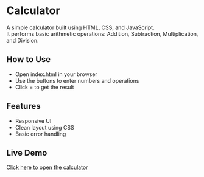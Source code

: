 # Calculator
<!-- Intro -->
A simple calculator built using HTML, CSS, and JavaScript.  
It performs basic arithmetic operations: Addition, Subtraction, Multiplication, and Division.

## How to Use

- Open index.html in your browser
- Use the buttons to enter numbers and operations
- Click = to get the result

## Features

- Responsive UI
- Clean layout using CSS
- Basic error handling

## Live Demo

[Click here to open the calculator](https://karishma-17.github.io/Calculator/)